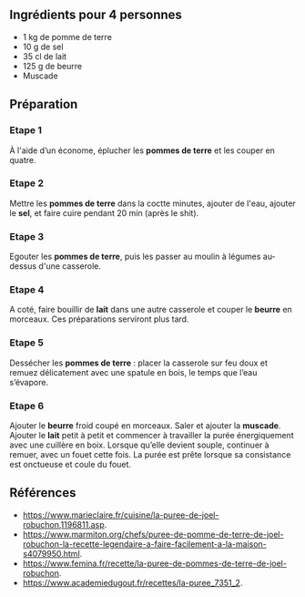 ## Ingrédients pour 4 personnes

- 1 kg de pomme de terre
- 10 g de sel
- 35 cl de lait
- 125 g de beurre
- Muscade

## Préparation

### Etape 1

À l'aide d’un économe, éplucher les **pommes de terre** et les couper en quatre.

### Etape 2

Mettre les **pommes de terre** dans la coctte minutes, ajouter de l'eau, ajouter le **sel**, et faire cuire pendant 20 min (après le shit).

### Etape 3

Egouter les **pommes de terre**, puis les passer au moulin à légumes au-dessus d'une casserole.

### Etape 4

A coté, faire bouillir de **lait** dans une autre casserole et couper le **beurre** en morceaux. Ces préparations serviront plus tard.

### Etape 5

Dessécher les **pommes de terre** : placer la casserole sur feu doux et remuez délicatement avec une spatule en bois, le temps que l’eau s’évapore.

### Etape 6

Ajouter le **beurre** froid coupé en morceaux. Saler et ajouter la **muscade**. Ajouter le **lait** petit à petit et commencer à travailler la purée énergiquement avec une cuillère en boix. Lorsque qu’elle devient souple, continuer à remuer, avec un fouet cette fois. La purée est prête lorsque sa consistance est onctueuse et coule du fouet.

## Références

- <https://www.marieclaire.fr/cuisine/la-puree-de-joel-robuchon,1196811.asp>.
- <https://www.marmiton.org/chefs/puree-de-pomme-de-terre-de-joel-robuchon-la-recette-legendaire-a-faire-facilement-a-la-maison-s4079950.html>.
- <https://www.femina.fr/recette/la-puree-de-pommes-de-terre-de-joel-robuchon>.
- <https://www.academiedugout.fr/recettes/la-puree_7351_2>.
